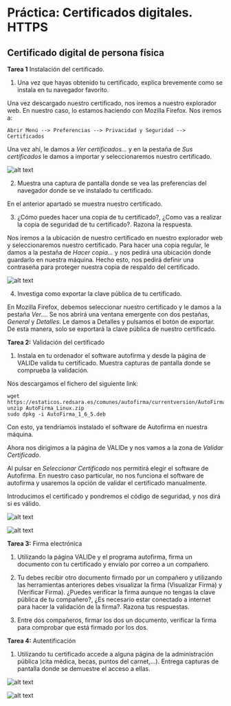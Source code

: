# Práctica: Certificados digitales. HTTPS

## Certificado digital de persona física

**Tarea 1** Instalación del certificado.


1. Una vez que hayas obtenido tu certificado, explica brevemente como se 
instala en tu navegador favorito.

Una vez descargado nuestro certificado, nos iremos a nuestro explorador web. 
En nuestro caso, lo estamos haciendo con Mozilla Firefox. Nos iremos a:

```Abrir Menú --> Preferencias --> Privacidad y Seguridad --> Certificados```

Una vez ahí, le damos a _Ver certificados..._ y en la pestaña de 
_Sus certificados_ le damos a importar y seleccionaremos nuestro certificado.

![alt text](../Imágenes/mozillacert.png)

2. Muestra una captura de pantalla donde se vea las preferencias del navegador 
donde se ve instalado tu certificado.
   
En el anterior apartado se muestra nuestro certificado.

3. ¿Cómo puedes hacer una copia de tu certificado?, ¿Como vas a realizar la 
copia de seguridad de tu certificado?. Razona la respuesta.
   
Nos iremos a la ubicación de nuestro certificado en nuestro explorador web y
seleccionaremos nuestro certificado. Para hacer una copia regular, le damos
a la pestaña de _Hacer copia..._ y nos pedirá una ubicación donde guardarlo en
nuestra máquina. Hecho esto, nos pedirá definir una contraseña para proteger
nuestra copia de respaldo del certificado.

![alt text](../Imágenes/copiacert.png)

4. Investiga como exportar la clave pública de tu certificado.

En Mozilla Firefox, debemos seleccionar nuestro certificado y le damos a la
pestaña _Ver..._. Se nos abrirá una ventana emergente con dos pestañas, 
_General_ y _Detalles_. Le damos a Detalles y pulsamos el botón de exportar. 
De esta manera, solo se exportará la clave pública de nuestro certificado.


**Tarea 2:** Validación del certificado

1. Instala en tu ordenador el software autofirma y desde la página de VALIDe 
valida tu certificado. Muestra capturas de pantalla donde se comprueba la 
validación.

Nos descargamos el fichero del siguiente link:

```
wget https://estaticos.redsara.es/comunes/autofirma/currentversion/AutoFirma_Linux.zip
unzip AutoFirma_Linux.zip
sudo dpkg -i AutoFirma_1_6_5.deb
```

Con esto, ya tendríamos instalado el software de Autofirma en nuestra máquina.

Ahora nos dirigimos a la página de VALIDe y nos vamos a la zona de 
_Validar Certificado_.

Al pulsar en _Seleccionar Certificado_ nos permitirá elegir el software de 
Autofirma. En nuestro caso particular, no nos funciona el software de autofirma
y usaremos la opción de validar el certificado manualmente.

Introducimos el certificado y pondremos el código de seguridad, y nos dirá si
es válido.

![alt text](../Imágenes/precert.png)

![alt text](../Imágenes/certvalido.png)


**Tarea 3:** Firma electrónica

1. Utilizando la página VALIDe y el programa autofirma, firma un documento 
con tu certificado y envíalo por correo a un compañero.


   
2. Tu debes recibir otro documento firmado por un compañero y utilizando las 
herramientas anteriores debes visualizar la firma (Visualizar Firma) y 
(Verificar Firma). ¿Puedes verificar la firma aunque no tengas la clave 
pública de tu compañero?, ¿Es necesario estar conectado a internet para hacer 
la validación de la firma?. Razona tus respuestas.
   
3. Entre dos compañeros, firmar los dos un documento, verificar la firma para 
comprobar que está firmado por los dos.



**Tarea 4:** Autentificación

1. Utilizando tu certificado accede a alguna página de la administración 
pública )cita médica, becas, puntos del carnet,…). Entrega capturas de 
pantalla donde se demuestre el acceso a ellas.

![alt text](../Imágenes/citamedica.png)

![alt text](../Imágenes/citamedica2.png)



